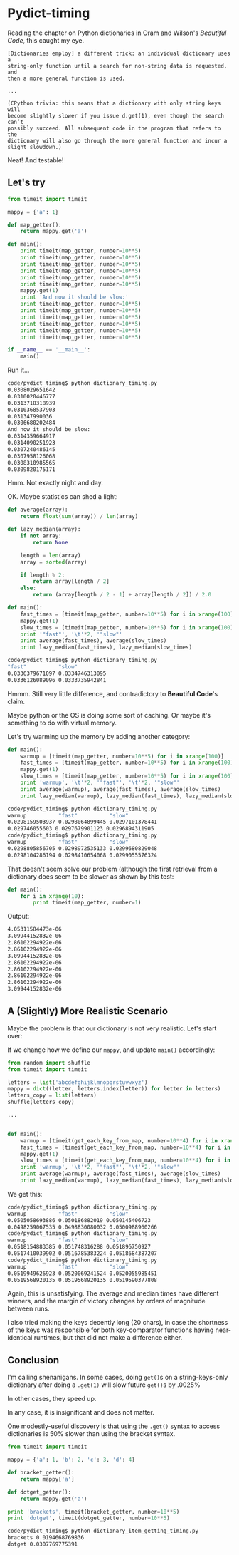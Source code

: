 # Pydict-timing

Reading the chapter on Python dictionaries in Oram and Wilson's *Beautiful
Code*, this caught my eye.

    [Dictionaries employ] a different trick: an individual dictionary uses a
    string-only function until a search for non-string data is requested, and
    then a more general function is used.

    ...

    (CPython trivia: this means that a dictionary with only string keys will
    become slightly slower if you issue d.get(1), even though the search can’t
    possibly succeed. All subsequent code in the program that refers to the
    dictionary will also go through the more general function and incur a
    slight slowdown.)

Neat! And testable!

## Let's try

```python
from timeit import timeit

mappy = {'a': 1}

def map_getter():
    return mappy.get('a')

def main():
    print timeit(map_getter, number=10**5)
    print timeit(map_getter, number=10**5)
    print timeit(map_getter, number=10**5)
    print timeit(map_getter, number=10**5)
    print timeit(map_getter, number=10**5)
    print timeit(map_getter, number=10**5)
    mappy.get(1)
    print 'And now it should be slow:'
    print timeit(map_getter, number=10**5)
    print timeit(map_getter, number=10**5)
    print timeit(map_getter, number=10**5)
    print timeit(map_getter, number=10**5)
    print timeit(map_getter, number=10**5)
    print timeit(map_getter, number=10**5)

if __name__ == '__main__':
    main()
```

Run it...

```bash
code/pydict_timing$ python dictionary_timing.py
0.0308029651642
0.0310020446777
0.0313718318939
0.0310368537903
0.031347990036
0.0306680202484
And now it should be slow:
0.0314359664917
0.0314090251923
0.0307240486145
0.0307958126068
0.0308310985565
0.0309820175171
```

Hmm.  Not exactly night and day.

OK. Maybe statistics can shed a light:

```python
def average(array):
    return float(sum(array)) / len(array)

def lazy_median(array):
    if not array:
        return None

    length = len(array)
    array = sorted(array)

    if length % 2:
        return array[length / 2]
    else:
        return (array[length / 2 - 1] + array[length / 2]) / 2.0

def main():
    fast_times = [timeit(map_getter, number=10**5) for i in xrange(100)]
    mappy.get(1)
    slow_times = [timeit(map_getter, number=10**5) for i in xrange(100)]
    print '"fast"', '\t'*2, '"slow"'
    print average(fast_times), average(slow_times)
    print lazy_median(fast_times), lazy_median(slow_times)
```

```bash
code/pydict_timing$ python dictionary_timing.py
"fast"          "slow"
0.0336379671097 0.0334746313095
0.0336126089096 0.0333735942841
```

Hmmm.  Still very little difference, and contradictory to **Beautiful Code**'s
claim.

Maybe python or the OS is doing some sort of caching.  Or maybe it's something
to do with virtual memory.

Let's try warming up the memory by adding another category:

```python
def main():
    warmup = [timeit(map_getter, number=10**5) for i in xrange(100)]
    fast_times = [timeit(map_getter, number=10**5) for i in xrange(100)]
    mappy.get(1)
    slow_times = [timeit(map_getter, number=10**5) for i in xrange(100)]
    print 'warmup', '\t'*2, '"fast"', '\t'*2, '"slow"'
    print average(warmup), average(fast_times), average(slow_times)
    print lazy_median(warmup), lazy_median(fast_times), lazy_median(slow_times)
```

```bash
code/pydict_timing$ python dictionary_timing.py
warmup          "fast"          "slow"
0.0298159503937 0.0298064899445 0.0297101378441
0.029746055603 0.0297679901123 0.0296894311905
code/pydict_timing$ python dictionary_timing.py
warmup          "fast"          "slow"
0.0298805856705 0.0298972535133 0.0299680829048
0.0298104286194 0.0298410654068 0.0299055576324
```

That doesn't seem solve our problem (although the first retrieval from a
dictionary does seem to be slower as shown by this test:

```python
def main():
    for i in xrange(10):
        print timeit(map_getter, number=1)
```

Output:

```bash
4.05311584473e-06
3.09944152832e-06
2.86102294922e-06
2.86102294922e-06
3.09944152832e-06
2.86102294922e-06
2.86102294922e-06
2.86102294922e-06
2.86102294922e-06
3.09944152832e-06
```

## A (Slightly) More Realistic Scenario

Maybe the problem is that our dictionary is not very realistic.  Let's start
over:

If we change how we define our `mappy`, and update `main()` accordingly:

```python
from random import shuffle
from timeit import timeit

letters = list('abcdefghijklmnopqrstuvwxyz')
mappy = dict((letter, letters.index(letter)) for letter in letters)
letters_copy = list(letters)
shuffle(letters_copy)

...


def main():
    warmup = [timeit(get_each_key_from_map, number=10**4) for i in xrange(100)]
    fast_times = [timeit(get_each_key_from_map, number=10**4) for i in xrange(100)]
    mappy.get(1)
    slow_times = [timeit(get_each_key_from_map, number=10**4) for i in xrange(100)]
    print 'warmup', '\t'*2, '"fast"', '\t'*2, '"slow"'
    print average(warmup), average(fast_times), average(slow_times)
    print lazy_median(warmup), lazy_median(fast_times), lazy_median(slow_times)
```

We get this:

```bash
code/pydict_timing$ python dictionary_timing.py
warmup          "fast"          "slow"
0.0505058693886 0.050186882019 0.050145406723
0.0498259067535 0.0498830080032 0.0500988960266
code/pydict_timing$ python dictionary_timing.py
warmup          "fast"          "slow"
0.0518154883385 0.051748316288 0.051896750927
0.0517410039902 0.0516785383224 0.0518684387207
code/pydict_timing$ python dictionary_timing.py
warmup          "fast"          "slow"
0.0519949626923 0.0520069241524 0.0520055985451
0.0519568920135 0.0519568920135 0.0519590377808
```

Again, this is unsatisfying.  The average and median times have different
winners, and the margin of victory changes by orders of magnitude between runs.

I also tried making the keys decently long (20 chars), in case the shortness of
the keys was responsible for both key-comparator functions having
near-identical runtimes, but that did not make a difference either.

## Conclusion

I'm calling shenanigans.  In some cases, doing `get()`s on a string-keys-only
dictionary after doing a `.get(1)` will slow future `get()`s by .0025%

In other cases, they speed up.

In any case, it is insignificant and does not matter.


One modestly-useful discovery is that using the `.get()` syntax to access
dictionaries is 50% slower than using the bracket syntax.

```python
from timeit import timeit

mappy = {'a': 1, 'b': 2, 'c': 3, 'd': 4}

def bracket_getter():
    return mappy['a']

def dotget_getter():
    return mappy.get('a')

print 'brackets', timeit(bracket_getter, number=10**5)
print 'dotget', timeit(dotget_getter, number=10**5)
```

```bash
code/pydict_timing$ python dictionary_item_getting_timing.py
brackets 0.0194668769836
dotget 0.0307769775391
```
